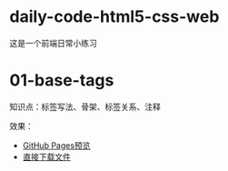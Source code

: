 # daily-code-html5-css-web
这是一个前端日常小练习
# 01-base-tags
知识点：标签写法、骨架、标签关系、注释

效果：
- [GitHub Pages预览](https://你的用户名.github.io/daily-code.html5-css-web/01-base-tags.html)
- [直接下载文件](./01-base-tags.html)
